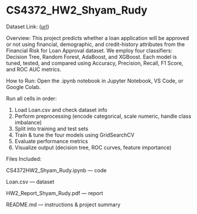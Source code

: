 # CS4372_HW2_Shyam_Rudy
Dataset Link: ([url](https://www.kaggle.com/datasets/lorenzozoppelletto/financial-risk-for-loan-approval?resource=download&select=Loan.csv))

Overview:
This project predicts whether a loan application will be approved or not using financial, demographic, and credit-history attributes from the Financial Risk for Loan Approval dataset.
We employ four classifiers: Decision Tree, Random Forest, AdaBoost, and XGBoost.
Each model is tuned, tested, and compared using Accuracy, Precision, Recall, F1 Score, and ROC AUC metrics.

How to Run:
Open the .ipynb notebook in Jupyter Notebook, VS Code, or Google Colab.

Run all cells in order:
1. Load Loan.csv and check dataset info
2. Perform preprocessing (encode categorical, scale numeric, handle class imbalance)
3. Split into training and test sets
4. Train & tune the four models using GridSearchCV
5. Evaluate performance metrics
6. Visualize output (decision tree, ROC curves, feature importance)

Files Included:

CS4372HW2_Shyam_Rudy.ipynb — code

Loan.csv — dataset

HW2_Report_Shyam_Rudy.pdf — report

README.md — instructions & project summary
